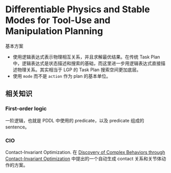 # Differentiable Physics and Stable Modes for Tool-Use and Manipulation Planning

基本方案
- 使用逻辑表达式表示物理相互关系，并且求解最优结果。在传统 Task Plan 中，逻辑表达式是状态描述和搜索的基础，而这里进一步用逻辑表达式直接描述物理关系。其实相当于 LGP 的 Task Plan 搜索空间更加底层。
- 使用 `mode` 而不是 `action` 作为 plan 的基本单位。

## 相关知识
### First-order logic
一阶逻辑，也就是 PDDL 中使用的 predicate，以及 predicate 组成的 sentence。

### CIO
Contact-Invariant Optimization. 在 [Discovery of Complex Behaviors through Contact-Invariant Optimization](./2012%20Discovery%20of%20Complex%20Behaviors%20through%20Contact-Invariant%20Optimization.md) 中提出的一个自动生成 contact 关系和关节体动作的方案。
